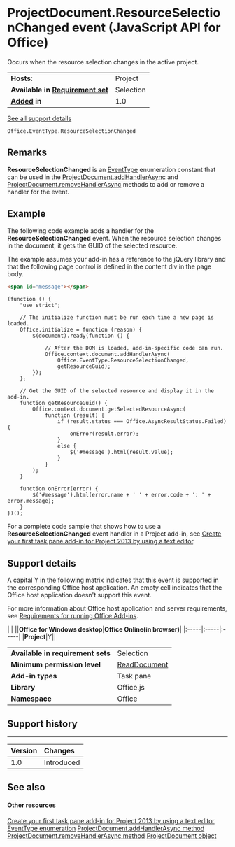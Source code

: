 
# ProjectDocument.ResourceSelectionChanged event (JavaScript API for Office)
Occurs when the resource selection changes in the active project.

|||
|:-----|:-----|
|**Hosts:**|Project|
|**Available in [Requirement set](http://msdn.microsoft.com/library/6b6702f2-b0a5-46ab-a356-8dda897ca8ae%28Office.15%29.aspx)**|Selection|
|**[Added](#bk_history) in**|1.0|
[See all support details](#bk_support)

```
Office.EventType.ResourceSelectionChanged
```


## Remarks

 **ResourceSelectionChanged** is an [EventType](../reference/enumerations/eventtype-enumeration.md) enumeration constant that can be used in the [ProjectDocument.addHandlerAsync](../reference/shared/projectdocument/addhandlerasync-method.md) and [ProjectDocument.removeHandlerAsync](../reference/shared/projectdocument/removehandlerasync-method.md) methods to add or remove a handler for the event.


## Example

The following code example adds a handler for the  **ResourceSelectionChanged** event. When the resource selection changes in the document, it gets the GUID of the selected resource.

The example assumes your add-in has a reference to the jQuery library and that the following page control is defined in the content div in the page body.




```HTML
<span id="message"></span>
```




```
(function () {
    "use strict";

    // The initialize function must be run each time a new page is loaded.
    Office.initialize = function (reason) {
        $(document).ready(function () {

            // After the DOM is loaded, add-in-specific code can run.
            Office.context.document.addHandlerAsync(
                Office.EventType.ResourceSelectionChanged,
                getResourceGuid);
        });
    };

    // Get the GUID of the selected resource and display it in the add-in.
    function getResourceGuid() {
        Office.context.document.getSelectedResourceAsync(
            function (result) {
                if (result.status === Office.AsyncResultStatus.Failed) {
                    onError(result.error);
                }
                else {
                    $('#message').html(result.value);
                }
            }
        );
    }

    function onError(error) {
        $('#message').html(error.name + ' ' + error.code + ': ' + error.message);
    }
})();
```

For a complete code sample that shows how to use a  **ResourceSelectionChanged** event handler in a Project add-in, see [Create your first task pane add-in for Project 2013 by using a text editor](http://msdn.microsoft.com/library/f6ab544a-a841-4f1b-b0c4-5001b33bba01%28Office.15%29.aspx).


## Support details
<a name="bk_support"> </a>

A capital Y in the following matrix indicates that this event is supported in the corresponding Office host application. An empty cell indicates that the Office host application doesn't support this event.

For more information about Office host application and server requirements, see [Requirements for running Office Add-ins](http://msdn.microsoft.com/library/67340567-bb9a-498c-96d3-3f52f28c16bc%28Office.15%29.aspx).


|
|
||**Office for Windows desktop**|**Office Online(in browser)**|
|:-----|:-----|:-----|
|**Project**|Y||

|||
|:-----|:-----|
|**Available in requirement sets**|Selection|
|**Minimum permission level**|[ReadDocument](http://msdn.microsoft.com/library/da2efadc-4ebf-45fe-be39-397ac1eb1dbd%28Office.15%29.aspx)|
|**Add-in types**|Task pane|
|**Library**|Office.js|
|**Namespace**|Office|

## Support history
<a name="bk_history"> </a>


****


|**Version**|**Changes**|
|:-----|:-----|
|1.0|Introduced|

## See also
<a name="bk_history"> </a>


#### Other resources


[Create your first task pane add-in for Project 2013 by using a text editor](http://msdn.microsoft.com/library/f6ab544a-a841-4f1b-b0c4-5001b33bba01%28Office.15%29.aspx)
[EventType enumeration](../reference/enumerations/eventtype-enumeration.md)
[ProjectDocument.addHandlerAsync method](../reference/shared/projectdocument/addhandlerasync-method.md)
[ProjectDocument.removeHandlerAsync method](../reference/shared/projectdocument/removehandlerasync-method.md)
[ProjectDocument object](../reference/shared/projectdocument/projectdocument-object.md)
